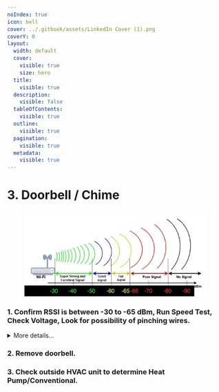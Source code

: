 ```yaml
---
noIndex: true
icon: bell
cover: ../.gitbook/assets/LinkedIn Cover (1).png
coverY: 0
layout:
  width: default
  cover:
    visible: true
    size: hero
  title:
    visible: true
  description:
    visible: false
  tableOfContents:
    visible: true
  outline:
    visible: true
  pagination:
    visible: true
  metadata:
    visible: true
---
```


# 3. Doorbell / Chime

<div align="left"><figure><img src="../.gitbook/assets/wifi-pic.jpg" alt=""><figcaption></figcaption></figure></div>

### 1. Confirm RSSI is between -30 to -65 dBm, Run Speed Test, Check Voltage, Look for possibility of pinching wires.

<details>

<summary>More details...</summary>

* Ask the customer where their existing doorbell chime is located.

- Pull up **Airport Utility** on your phone/tablet.
  * Tap Wi-Fi Scan
  * Tap Scan
  * **Find SSID of the customer's home router:**
    * **2.4GHz:**  Channels 1-13
    * **5GHz:**  Channels 36-165

* **You should be looking for 2.4 GHz channels ONLY.**
  * DBC will **NOT** connect to a 5 GHz channel.
  * If the home router SSID on 2.4 GHz is not between -65 and 0:
    * Add a **Wi-Fi Extender**
    * Install the TP-Link Wi-Fi Extender
      * [**TP-Link WiFi Extender Programming**](https://prosource.vivint.com/wp-content/uploads/2024/12/TP-Link-Wi-Fi-Extender.pdf)
  * **Run a Speed Test** using [speedtest.net](https://www.speedtest.net) with the customer’s phone
    * Ensure the customer’s phone is connected to the TP-Link Bridge before running test.
    * At least 5 Mbps Download and 2.5 Mbps Upload speeds are required.

</details>

### 2. Remove doorbell.

### 3. Check outside HVAC unit to determine Heat Pump/Conventional.

